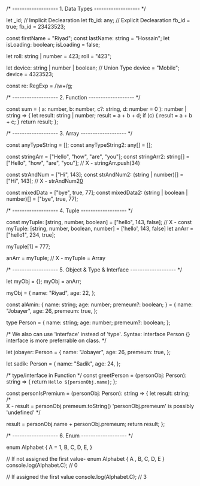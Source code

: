 /* ------------------- 1. Data Types ------------------- */

let _id; // Implicit Declearation
let fb_id: any; // Explicit Declearation
fb_id = true;
fb_id = 23423523;

const firstName = "Riyad";
const lastName: string = "Hossain";
let isLoading: boolean;
isLoading = false;

let roll: string | number = 423;
roll = "423";

let device: string | number | boolean; // Union Type
device = "Mobile";
device = 4323523;

const re: RegExp = /\w+/g;


/* ------------------- 2. Function ------------------- */


const sum = (
  a: number,
  b: number,
  c?: string,
  d: number = 0
): number | string => {
  let result: string | number;
  result = a + b + d;
  if (c) {
    result = a + b + c;
  }
  return result;
};


/* ------------------- 3. Array ------------------- */

const anyTypeString = [];
const anyTypeString2: any[] = [];

const stringArr = ["Hello", "how", "are", "you"];
const stringArr2: string[] = ["Hello", "how", "are", "you"];
// X - stringArr.push(34)

const strAndNum = ["Hi", 143];
const strAndNum2: (string | number)[] = ["Hi", 143];
// X - strAndNum2[0](boolean)

const mixedData = ["bye", true, 77];
const mixedData2: (string | boolean | number)[] = ["bye", true, 77];

/* ------------------- 4. Tuple ------------------- */

const myTuple: [string, number, boolean] = ["hello", 143, false];
// X - const myTuple: [string, number, boolean, number] = ['hello', 143, false]
let anArr = ["hello1", 234, true];

myTuple[1] = 777;

anArr = myTuple;
// X - myTuple = Array


/* ------------------- 5. Object & Type & Interface ------------------- */

let myObj = {};
myObj = anArr;

myObj = {
  name: "Riyad",
  age: 22,
};

const alAmin: {
  name: string;
  age: number;
  premeum?: boolean;
} = {
  name: "Jobayer",
  age: 26,
  premeum: true,
};

type Person = {
  name: string;
  age: number;
  premeum?: boolean;
};

/* 
We also can use 'interface' instead of 'type'. Syntax: interface Person {} interface is more preferrable on class. 
*/

let jobayer: Person = {
  name: "Jobayer",
  age: 26,
  premeum: true,
};

let sadik: Person = {
  name: "Sadik",
  age: 24,
};

/* type/interface in Function */
const greetPerson = (personObj: Person): string => {
  return `Hello ${personObj.name}`;
};

const personIsPremium = (personObj: Person): string => {
  let result: string;
  /*  
    X - result = personObj.premeum.toString() 
    'personObj.premeum' is possibly 'undefined' 
  */

  result = personObj.name + personObj.premeum;
  return result;
};


/* ------------------- 6. Enum ------------------- */

enum Alphabet {
  A = 1,
  B,
  C,
  D,
  E,
}

// If not assigned the first value- enum Alphabet { A , B, C, D, E }
console.log(Alphabet.C); // 0

// If assigned the first value
console.log(Alphabet.C); // 3
